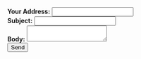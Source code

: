 <form action="http://formspree.io/2871031285@qq.com" method="post">
    <b>Your Address:</b> <input type="email" name="_replyto"><br>
    <b>Subject:</b> <input type="text" name="_subject"/><br>
    <b>Body:</b> <textarea name="body"></textarea><br>
    <input type="submit" value="Send">
</form>
